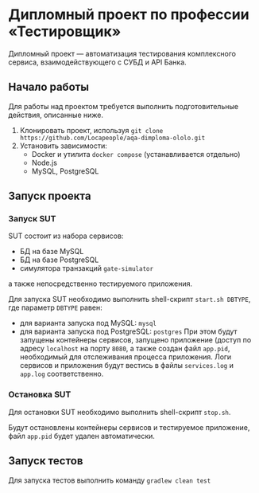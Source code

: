 # Дипломный проект по профессии «Тестировщик»

Дипломный проект — автоматизация тестирования комплексного сервиса, взаимодействующего с СУБД и API Банка.

## Начало работы

Для работы над проектом требуется выполнить подготовительные действия, описанные ниже.

1. Клонировать проект, используя `git clone https://github.com/Locapeople/aqa-dimploma-ololo.git`
2. Установить зависимости:
   - Docker и утилита `docker compose` (устанавливается отдельно)
   - Node.js
   - MySQL, PostgreSQL

## Запуск проекта

### Запуск SUT

SUT состоит из набора сервисов:
- БД на базе MySQL
- БД на базе PostgreSQL
- симулятора транзакций `gate-simulator`

а также непосредственно тестируемого приложения.

Для запуска SUT необходимо выполнить shell-скрипт `start.sh DBTYPE`, где параметр `DBTYPE` равен:
- для варианта запуска под MySQL: `mysql`
- для варианта запуска под PostgreSQL: `postgres`
При этом будут запущены контейнеры сервисов, запущено приложение (доступ по адресу `localhost` на порту `8080`, а также создан файл `app.pid`, необходимый для отслеживания процесса приложения.
Логи сервисов и приложения будут вестись в файлы `services.log` и `app.log` соответственно.

### Остановка SUT

Для остановки SUT необходимо выполнить shell-скрипт `stop.sh`.

Будут остановлены контейнеры сервисов и тестируемое приложение, файл `app.pid` будет удален автоматически.

## Запуск тестов

Для запуска тестов выполнить команду `gradlew clean test`